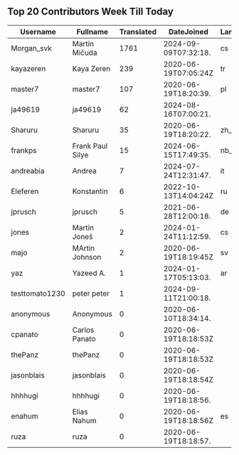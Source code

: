 ## Top 20 Contributors Week Till Today ##
|Username|Fullname|Translated|DateJoined|Language|
|--------|--------|----------|----------|-------|
|Morgan_svk|Martin Mičuda|1761|2024-09-09T07:32:18.|cs|
|kayazeren|Kaya Zeren|239|2020-06-19T07:05:24Z|tr|
|master7|master7|107|2020-06-19T18:20:39.|pl|
|ja49619|ja49619|62|2024-08-16T07:00:21.||
|Sharuru|Sharuru|35|2020-06-19T18:20:22.|zh_Hans|
|frankps|Frank Paul Silye|15|2024-06-15T17:49:35.|nb_NO|
|andreabia|Andrea|7|2024-07-24T12:31:47.|it|
|Eleferen|Konstantin|6|2022-10-13T14:04:24Z|ru|
|jprusch|jprusch|5|2021-06-28T12:00:18.|de|
|jones|Martin Joneš|2|2024-01-24T11:12:59.|cs|
|majo|MArtin Johnson|2|2020-06-19T18:19:45Z|sv|
|yaz|Yazeed A.|1|2024-01-17T05:13:03.|ar|
|testtomato1230|peter peter|1|2024-09-11T21:00:18.||
|anonymous|Anonymous|0|2020-06-10T18:34:14.||
|cpanato|Carlos Panato|0|2020-06-19T18:18:53Z||
|thePanz|thePanz|0|2020-06-19T18:18:53Z||
|jasonblais|jasonblais|0|2020-06-19T18:18:54Z||
|hhhhugi|hhhhugi|0|2020-06-19T18:18:56.||
|enahum|Elias  Nahum|0|2020-06-19T18:18:56Z|es|
|ruza|ruza|0|2020-06-19T18:18:57.||
